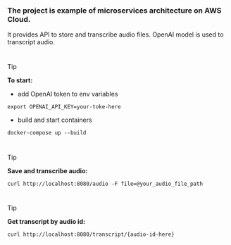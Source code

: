### The project is example of microservices architecture on AWS Cloud.
It provides API to store and transcribe audio files. 
OpenAI model is used to transcript audio.

#
> [!TIP]
> **To start:**
- add OpenAI token to env variables
```shell
export OPENAI_API_KEY=your-toke-here
```

- build and start containers
```shell
docker-compose up --build
```

#
> [!TIP]
> **Save and transcribe audio:**
```shell
curl http://localhost:8080/audio -F file=@your_audio_file_path
```

#
> [!TIP]
> **Get transcript by audio id:**
```shell
curl http://localhost:8080/transcript/{audio-id-here}
```